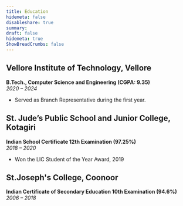 ```yaml
---
title: Education
hidemeta: false
disableshare: true
summary: 
draft: false
hidemeta: true
ShowBreadCrumbs: false
---
```


## Vellore Institute of Technology, Vellore
**B.Tech., Computer Science and Engineering (CGPA: 9.35)**  
*2020 – 2024*

- Served as Branch Representative during the first year.

## St. Jude’s Public School and Junior College, Kotagiri
**Indian School Certificate 12th Examination (97.25%)**  
*2018 – 2020*

- Won the LIC Student of the Year Award, 2019

## St.Joseph's College, Coonoor
**Indian Certificate of Secondary Education 10th Examination (94.6%)**  
*2006 – 2018*
